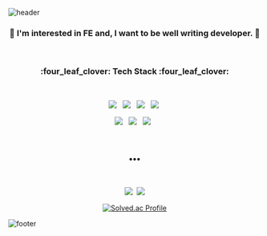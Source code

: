 ![header](https://capsule-render.vercel.app/api?height=200&type=waving&color=timeGradient&animation=fadeIn&text=Hi👋,%20I'm%20HS%20LEE&fontColor=#ffffff)

<h3 align="center">
🌱 I'm interested in FE and, I want to be well writing developer. 🌱
</h3></br>


<h3 align="center"><b>:four_leaf_clover: Tech Stack :four_leaf_clover:</b></h3> </br>
<p align="center">
<img src="https://img.shields.io/badge/HTML5-E34F26?style=flat-square&logo=HTML5&logoColor=white"/></a> &nbsp
<img src="https://img.shields.io/badge/CSS3-1572B6?style=flat-square&logo=CSS3&logoColor=white"/></a> &nbsp
<img src="https://img.shields.io/badge/JavaScript-F7DF1E?style=flat-square&logo=JavaScript&logoColor=white"/></a> &nbsp
<img src="https://img.shields.io/badge/Python-3766AB?style=flat-square&logo=Python&logoColor=white"/></a>&nbsp 
</p>

<p align="center">
  <img src="https://img.shields.io/badge/React-5ed4f3?style=flat-square&logo=react&logoColor=white"/></a> &nbsp
  <img src="https://img.shields.io/badge/Flask-0c7560?style=flat-square&logo=flask&logoColor=white"/></a> &nbsp
  <img src="https://img.shields.io/badge/Bootstrap-7952b3?style=flat-square&logo=bootstrap&logoColor=white"/></a> &nbsp
</p>

</br>
<h3 align="center">•••</h3> </br> 

<p align="center">
  <a href="https://velog.io/@hohooodo"><img src="https://img.shields.io/badge/Velog-20c997?style=flat-square&logo=Vimeo&logoColor=white&link=https://velog.io/@hohooodo"/></a>&nbsp
  <a href="mailto:hohooodo@gmail.com"><img src="https://img.shields.io/badge/Gmail-d14836?style=flat-square&logo=Gmail&logoColor=white&link=mailto:hohooodo@gmail.com"/></a>
</p>
  
  <div align="center">   
  
  [![Solved.ac Profile](http://mazassumnida.wtf/api/v2/generate_badge?boj=hohooodo)](https://solved.ac/hohooodo/)
  
</div>

![footer](https://capsule-render.vercel.app/api?height=150&type=waving&color=timeGradient&section=footer)
